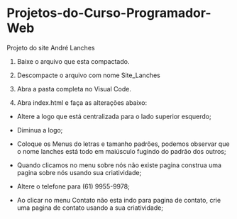 # Projetos-do-Curso-Programador-Web
Projeto do site André Lanches 

1) Baixe o arquivo que esta compactado.

2) Descompacte o arquivo com nome Site_Lanches

3) Abra a pasta completa no Visual Code.

4) Abra index.html e faça as alterações abaixo:


- Altere a logo que está centralizada para o lado superior esquerdo;

- Diminua a logo;

- Coloque os Menus do letras e tamanho padrões,  podemos observar que o nome lanches está todo em maiúsculo fugindo do padrão dos outros;

- Quando clicamos no menu sobre nós não existe pagina construa uma pagina sobre nós usando sua criatividade;

- Altere o telefone para (61) 9955-9978;

- Ao clicar no menu Contato não esta indo para pagina de contato, crie uma pagina de contato usando a sua criatividade;
